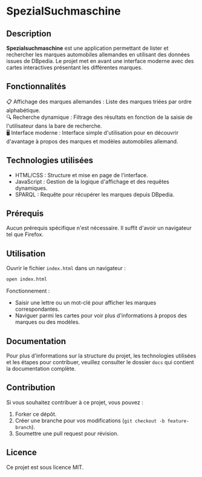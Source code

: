 # SpezialSuchmaschine

## Description

**Spezialsuchmaschine** est une application permettant de lister et rechercher
les marques automobiles allemandes en utilisant des données issues de DBpedia.
Le projet met en avant une interface moderne avec des cartes interactives
présentant les différentes marques.

## Fonctionnalités

📋 Affichage des marques allemandes : Liste des marques triées par ordre
alphabétique. \
🔍 Recherche dynamique : Filtrage des résultats en fonction de la saisie de l'utilisateur
dans la bare de recherche. \
 🖥️ Interface moderne : Interface simple d'utilisation pour en découvrir d'avantage
à propos des marques et modèles automobiles allemand.

## Technologies utilisées

-   HTML/CSS : Structure et mise en page de l'interface.
-   JavaScript : Gestion de la logique d'affichage et des requêtes dynamiques.
-   SPARQL : Requête pour récupérer les marques depuis DBpedia.

## Prérequis

Aucun prérequis spécifique n'est nécessaire. Il suffit d'avoir un navigateur tel
que Firefox.

## Utilisation

Ouvrir le fichier `index.html` dans un navigateur :

```bash
open index.html
```

Fonctionnement :

-   Saisir une lettre ou un mot-clé pour afficher les marques correspondantes.
-   Naviguer parmi les cartes pour voir plus d'informations à propos des marques
    ou des modèles.

## Documentation

Pour plus d'informations sur la structure du projet, les technologies utilisées
et les étapes pour contribuer, veuillez consulter le dossier `docs` qui contient
la documentation complète.

## Contribution

Si vous souhaitez contribuer à ce projet, vous pouvez :

1. Forker ce dépôt.
2. Créer une branche pour vos modifications (`git checkout -b feature-branch`).
3. Soumettre une pull request pour révision.

## Licence

Ce projet est sous licence MIT.
